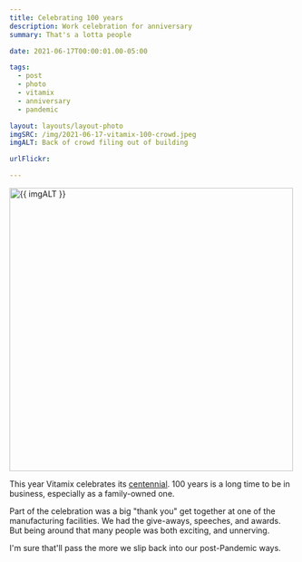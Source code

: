 ```yaml
---
title: Celebrating 100 years
description: Work celebration for anniversary
summary: That's a lotta people

date: 2021-06-17T00:00:01.00-05:00

tags:
  - post
  - photo
  - vitamix
  - anniversary
  - pandemic

layout: layouts/layout-photo
imgSRC: /img/2021-06-17-vitamix-100-crowd.jpeg
imgALT: Back of crowd filing out of building

urlFlickr:

---
```

<p><img class="u-photo img-polaroid" src="{{ imgSRC }}" alt="{{ imgALT }}" width="500" height="500"></p>

This year Vitamix celebrates its [centennial](https://www.vitamix.com/us/en_us/Corporate-Information/About-Us/Company-History "official timeline"). 100 years is a long time to be in business, especially as a family-owned one.

Part of the celebration was a big "thank you" get together at one of the manufacturing facilities. We had the give-aways, speeches, and awards. But being around that many people was both exciting, and unnerving.

I'm sure that'll pass the more we slip back into our post-Pandemic ways.